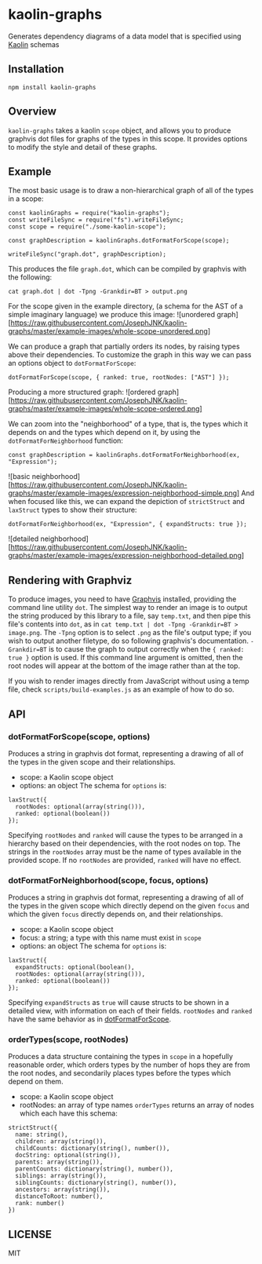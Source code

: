 kaolin-graphs
=================

Generates dependency diagrams of a data model that is specified using [Kaolin](https://github.com/JosephJNK/kaolin-js) schemas

## Installation
`npm install kaolin-graphs`

## Overview
`kaolin-graphs` takes a kaolin `scope` object, and allows you to produce graphvis dot files for graphs of the types in this scope. It provides options to modify the style and detail of these graphs.

## Example
The most basic usage is to draw a non-hierarchical graph of all of the types in a scope:
```es6
const kaolinGraphs = require("kaolin-graphs");
const writeFileSync = require("fs").writeFileSync;
const scope = require("./some-kaolin-scope");

const graphDescription = kaolinGraphs.dotFormatForScope(scope);

writeFileSync("graph.dot", graphDescription);
```
This produces the file `graph.dot`, which can be compiled by graphvis with the following:
```
cat graph.dot | dot -Tpng -Grankdir=BT > output.png
```
For the scope given in the example directory, (a schema for the AST of a
simple imaginary language) we produce this image:
![unordered graph][https://raw.githubusercontent.com/JosephJNK/kaolin-graphs/master/example-images/whole-scope-unordered.png]

We can produce a graph that partially orders its nodes, by raising types above their dependencies. To customize the graph in this way we can pass an options object to `dotFormatForScope`:
```es6
dotFormatForScope(scope, { ranked: true, rootNodes: ["AST"] });
```
Producing a more structured graph:
![ordered graph][https://raw.githubusercontent.com/JosephJNK/kaolin-graphs/master/example-images/whole-scope-ordered.png]

We can zoom into the "neighborhood" of a type, that is, the types which it depends on and the types which depend on it, by using the `dotFormatForNeighborhood` function:
```es6
const graphDescription = kaolinGraphs.dotFormatForNeighborhood(ex, "Expression");
```
![basic neighborhood][https://raw.githubusercontent.com/JosephJNK/kaolin-graphs/master/example-images/expression-neighborhood-simple.png]
And when focused like this, we can expand the depiction of `strictStruct` and `laxStruct` types to show their structure:

```es6
dotFormatForNeighborhood(ex, "Expression", { expandStructs: true });
```
![detailed neighborhood][https://raw.githubusercontent.com/JosephJNK/kaolin-graphs/master/example-images/expression-neighborhood-detailed.png]

## Rendering with Graphviz
To produce images, you need to have [Graphvis](http://www.graphviz.org) installed, providing the command line utility `dot`. The simplest way to render an image is to output the string produced by this library to a file, say `temp.txt`, and then pipe this file's contents into `dot`, as in `cat temp.txt | dot -Tpng -Grankdir=BT > image.png`. The `-Tpng` option is to select `.png` as the file's output type; if you wish to output another filetype, do so following graphvis's documentation. `-Grankdir=BT` is to cause the graph to output correctly when the `{ ranked: true }` option is used. If this command line argument is omitted, then the root nodes will appear at the bottom of the image rather than at the top.

If you wish to render images directly from JavaScript without using a temp file, check `scripts/build-examples.js` as an example of how to do so.

## API
### dotFormatForScope(scope, options)
Produces a string in graphvis dot format, representing a drawing of all of the types in the given scope and their relationships.
* scope: a Kaolin scope object
* options: an object
The schema for `options` is:
```es6
laxStruct({
  rootNodes: optional(array(string())),
  ranked: optional(boolean())
});
```
Specifying `rootNodes` and `ranked` will cause the types to be arranged in a hierarchy based on their dependencies, with the root nodes on top. The strings in the `rootNodes` array must be the name of types available in the provided scope. If no `rootNodes` are provided, `ranked` will have no effect.

### dotFormatForNeighborhood(scope, focus, options)
Produces a string in graphvis dot format, representing a drawing of all of the types in the given scope which directly depend on the given `focus` and which the given `focus` directly depends on, and their relationships.
* scope: a Kaolin scope object
* focus: a string; a type with this name must exist in `scope`
* options: an object
The schema for `options` is:
```es6
laxStruct({
  expandStructs: optional(boolean(),
  rootNodes: optional(array(string())),
  ranked: optional(boolean())
});
```
Specifying `expandStructs` as `true` will cause structs to be shown in a detailed view, with information on each of their fields. `rootNodes` and `ranked` have the same behavior as in [dotFormatForScope](#dotFormatForScopescope-options).

### orderTypes(scope, rootNodes)
Produces a data structure containing the types in `scope` in a hopefully reasonable order, which orders types by the number of hops they are from the root nodes, and secondarily places types before the types which depend on them.
* scope: a Kaolin scope object
* rootNodes: an array of type names
`orderTypes` returns an array of nodes which each have this schema:
```es6
strictStruct({
  name: string(),
  children: array(string()),
  childCounts: dictionary(string(), number()),
  docString: optional(string()),
  parents: array(string()),
  parentCounts: dictionary(string(), number()),
  siblings: array(string()),
  siblingCounts: dictionary(string(), number()),
  ancestors: array(string()),
  distanceToRoot: number(),
  rank: number()
})
```

## LICENSE
MIT
